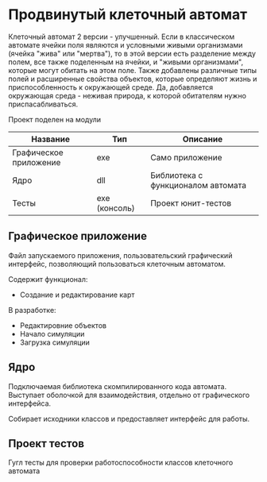 # Продвинутый клеточный автомат

Клеточный автомат 2 версии - улучшенный. Если в классическом автомате
ячейки поля являются и условными живыми организмами (ячейка "жива" или
"мертва"), то в этой версии есть разделение между полем, все также
поделенным на ячейки, и "живыми организмами", которые могут обитать на
этом поле. Также добавлены различные типы полей и расширенные свойства
объектов, которые определяют жизнь и приспособленность к окружающей
среде. Да, добавляется окружающая среда - неживая природа, к которой
обитателям нужно приспасабливаться.

Проект поделен на модули

Название | Тип | Описание
---------|-----|----------
Графическое приложение | exe | Само приложение
Ядро | dll | Библиотека с функционалом автомата
Тесты | exe (консоль) | Проект юнит-тестов

## Графическое приложение

Файл запускаемого приложения, пользовательский графический интерфейс,
позволяющий пользоваться клеточным автоматом.

Содержит функционал:

* Создание и редактирование карт

В разработке:

* Редактировние объектов
* Начало симуляции
* Загрузка симуляции

## Ядро

Подключаемая библиотека скомпилированного кода автомата. Выступает
оболочкой для взаимодействия, отдельно от графического интерфейса.

Собирает исходники классов и предоставляет интерфейс для работы.

## Проект тестов

Гугл тесты для проверки работоспособности классов клеточного автомата

